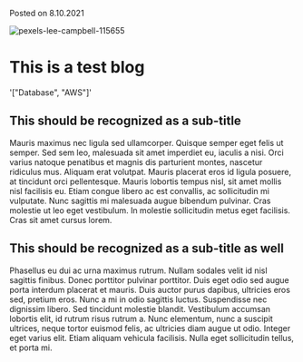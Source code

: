 <p>Posted on 8.10.2021</p>
<img src="https://i.ibb.co/C2K1gSk/pexels-lee-campbell-115655.jpg" alt="pexels-lee-campbell-115655" border="0">

# This is a test blog
'["Database", "AWS"]'

## This should be recognized as a sub-title
<p id="this should be recognized as a sub-title">Mauris maximus nec ligula sed ullamcorper. Quisque semper eget felis ut semper. Sed sem leo, malesuada sit amet imperdiet eu, iaculis a nisi. Orci varius natoque penatibus et magnis dis parturient montes, nascetur ridiculus mus. Aliquam erat volutpat. Mauris placerat eros id ligula posuere, at tincidunt orci pellentesque. Mauris lobortis tempus nisl, sit amet mollis nisl facilisis eu. Etiam congue libero ac est convallis, ac sollicitudin mi vulputate. Nunc sagittis mi malesuada augue bibendum pulvinar. Cras molestie ut leo eget vestibulum. In molestie sollicitudin metus eget facilisis. Cras sit amet cursus lorem.</p>

## This should be recognized as a sub-title as well
<p id="this should be recognized as a sub-title as well">Phasellus eu dui ac urna maximus rutrum. Nullam sodales velit id nisl sagittis finibus. Donec porttitor pulvinar porttitor. Duis eget odio sed augue porta interdum placerat et mauris. Duis auctor purus dapibus, ultricies eros sed, pretium eros. Nunc a mi in odio sagittis luctus. Suspendisse nec dignissim libero. Sed tincidunt molestie blandit. Vestibulum accumsan lobortis elit, id rutrum risus rutrum a. Nunc elementum, nunc a suscipit ultrices, neque tortor euismod felis, ac ultricies diam augue ut odio. Integer eget varius elit. Etiam aliquam vehicula facilisis. Nulla eget sollicitudin tellus, et porta mi.</p>
